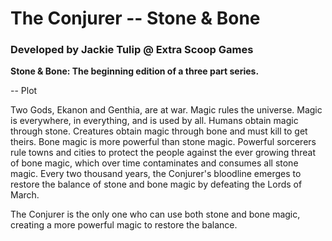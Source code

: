 # The Conjurer -- Stone & Bone
### Developed by Jackie Tulip @ Extra Scoop Games


**Stone & Bone: The beginning edition of a three part series.**


-- Plot

Two Gods, Ekanon and Genthia, are at war. Magic rules the universe. Magic is everywhere, in everything, and is used by
all. Humans obtain magic through stone. Creatures obtain magic through bone and must kill to get theirs. 
Bone magic is more powerful than stone magic. Powerful sorcerers rule towns and cities to protect the people against the
ever growing threat of bone magic, which over time contaminates and consumes all stone magic. Every two thousand years, 
the Conjurer's bloodline emerges to restore the balance of stone and bone magic by defeating the Lords of March.

The Conjurer is the only one who can use both stone and bone magic, creating a more powerful magic to restore the balance.
